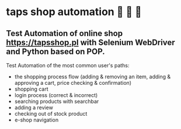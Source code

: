 # taps shop automation :shirt: :necktie: :womans_clothes:


## Test Automation of online shop https://tapsshop.pl with Selenium WebDriver and Python based on POP. 

Test Automation of the most common user's paths: 
- the shopping process flow (adding & removing an item, adding & approving a cart, price checking & confirmation)
- shopping cart
- login process (correct & incorrect)
- searching products with searchbar
- adding a review
- checking out of stock product
- e-shop navigation 



